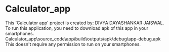 # Calculator_app
This 'Calculator app' project is created by: DIVYA DAYASHANKAR JAISWAL.  To run this application, you need to download apk of this app in your smartphones. Calculator_app\source_code\app\build\outputs\apk\debug\app-debug.apk  This doesn't require any permission to run on your smartphones.
